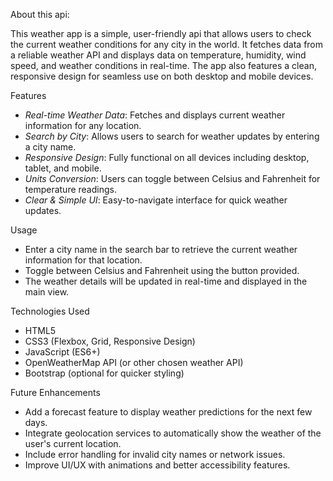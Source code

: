 About this api:

This weather app is a simple, user-friendly api that allows users to check the current weather conditions for any city in the world. It fetches data from a reliable weather API and displays data on temperature, humidity, wind speed, and weather conditions in real-time. The app also features a clean, responsive design for seamless use on both desktop and mobile devices.

Features
- *Real-time Weather Data*: Fetches and displays current weather information for any location.
- *Search by City*: Allows users to search for weather updates by entering a city name.
- *Responsive Design*: Fully functional on all devices including desktop, tablet, and mobile.
- *Units Conversion*: Users can toggle between Celsius and Fahrenheit for temperature readings.
- *Clear & Simple UI*: Easy-to-navigate interface for quick weather updates.


Usage
- Enter a city name in the search bar to retrieve the current weather information for that location.
- Toggle between Celsius and Fahrenheit using the button provided.
- The weather details will be updated in real-time and displayed in the main view.

  
Technologies Used
- HTML5
- CSS3 (Flexbox, Grid, Responsive Design)
- JavaScript (ES6+)
- OpenWeatherMap API (or other chosen weather API)
- Bootstrap (optional for quicker styling)


Future Enhancements
- Add a forecast feature to display weather predictions for the next few days.
- Integrate geolocation services to automatically show the weather of the user's current location.
- Include error handling for invalid city names or network issues.
- Improve UI/UX with animations and better accessibility features.
